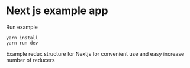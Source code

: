 # Next js example app

Run example

```
yarn install
yarn run dev
```

Example redux structure for Nextjs for convenient use and easy increase number of reducers
